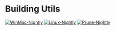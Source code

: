 # Building Utils

[![WinMac-Nightly](https://github.com/mlc-ai/utils/workflows/Wheel-WinMac-Nightly/badge.svg)](https://github.com/mlc-ai/utils/actions?query=workflow%3AWheel-WinMac-Nightly)
[![Linux-Nightly](https://github.com/mlc-ai/utils/workflows/Wheel-Manylinux-Nightly/badge.svg)](https://github.com/mlc-ai/utils/actions?query=workflow%3AWheel-Manylinux-Nightly)
[![Prune-Nightly](https://github.com/mlc-ai/utils/workflows/Prune-Nightly/badge.svg)](https://github.com/mlc-ai/utils/actions?query=workflow%3APrune-Nightly)
